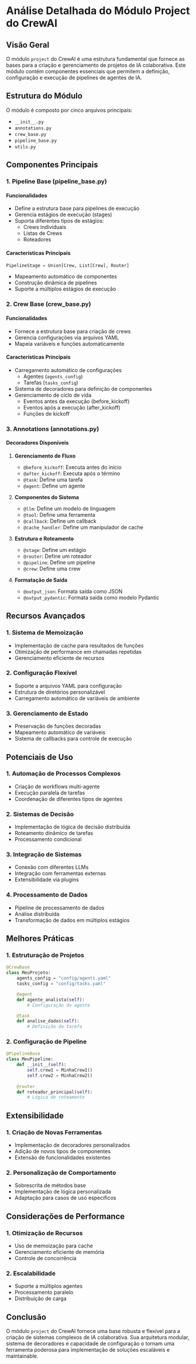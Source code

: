 # Análise Detalhada do Módulo Project do CrewAI

## Visão Geral
O módulo `project` do CrewAI é uma estrutura fundamental que fornece as bases para a criação e gerenciamento de projetos de IA colaborativa. Este módulo contém componentes essenciais que permitem a definição, configuração e execução de pipelines de agentes de IA.

## Estrutura do Módulo
O módulo é composto por cinco arquivos principais:
- `__init__.py`
- `annotations.py`
- `crew_base.py`
- `pipeline_base.py`
- `utils.py`

## Componentes Principais

### 1. Pipeline Base (pipeline_base.py)
#### Funcionalidades
- Define a estrutura base para pipelines de execução
- Gerencia estágios de execução (stages)
- Suporta diferentes tipos de estágios:
  - Crews individuais
  - Listas de Crews
  - Roteadores

#### Características Principais
```python
PipelineStage = Union[Crew, List[Crew], Router]
```
- Mapeamento automático de componentes
- Construção dinâmica de pipelines
- Suporte a múltiplos estágios de execução

### 2. Crew Base (crew_base.py)
#### Funcionalidades
- Fornece a estrutura base para criação de crews
- Gerencia configurações via arquivos YAML
- Mapeia variáveis e funções automaticamente

#### Características Principais
- Carregamento automático de configurações
  - Agentes (`agents_config`)
  - Tarefas (`tasks_config`)
- Sistema de decoradores para definição de componentes
- Gerenciamento de ciclo de vida
  - Eventos antes da execução (before_kickoff)
  - Eventos após a execução (after_kickoff)
  - Funções de kickoff

### 3. Annotations (annotations.py)
#### Decoradores Disponíveis
1. **Gerenciamento de Fluxo**
   - `@before_kickoff`: Executa antes do início
   - `@after_kickoff`: Executa após o término
   - `@task`: Define uma tarefa
   - `@agent`: Define um agente

2. **Componentes do Sistema**
   - `@llm`: Define um modelo de linguagem
   - `@tool`: Define uma ferramenta
   - `@callback`: Define um callback
   - `@cache_handler`: Define um manipulador de cache

3. **Estrutura e Roteamento**
   - `@stage`: Define um estágio
   - `@router`: Define um roteador
   - `@pipeline`: Define um pipeline
   - `@crew`: Define uma crew

4. **Formatação de Saída**
   - `@output_json`: Formata saída como JSON
   - `@output_pydantic`: Formata saída como modelo Pydantic

## Recursos Avançados

### 1. Sistema de Memoização
- Implementação de cache para resultados de funções
- Otimização de performance em chamadas repetidas
- Gerenciamento eficiente de recursos

### 2. Configuração Flexível
- Suporte a arquivos YAML para configuração
- Estrutura de diretórios personalizável
- Carregamento automático de variáveis de ambiente

### 3. Gerenciamento de Estado
- Preservação de funções decoradas
- Mapeamento automático de variáveis
- Sistema de callbacks para controle de execução

## Potenciais de Uso

### 1. Automação de Processos Complexos
- Criação de workflows multi-agente
- Execução paralela de tarefas
- Coordenação de diferentes tipos de agentes

### 2. Sistemas de Decisão
- Implementação de lógica de decisão distribuída
- Roteamento dinâmico de tarefas
- Processamento condicional

### 3. Integração de Sistemas
- Conexão com diferentes LLMs
- Integração com ferramentas externas
- Extensibilidade via plugins

### 4. Processamento de Dados
- Pipeline de processamento de dados
- Análise distribuída
- Transformação de dados em múltiplos estágios

## Melhores Práticas

### 1. Estruturação de Projetos
```python
@CrewBase
class MeuProjeto:
    agents_config = "config/agents.yaml"
    tasks_config = "config/tasks.yaml"

    @agent
    def agente_analista(self):
        # Configuração do agente

    @task
    def analise_dados(self):
        # Definição da tarefa
```

### 2. Configuração de Pipeline
```python
@PipelineBase
class MeuPipeline:
    def __init__(self):
        self.crew1 = MinhaCrew1()
        self.crew2 = MinhaCrew2()
        
    @router
    def roteador_principal(self):
        # Lógica de roteamento
```

## Extensibilidade

### 1. Criação de Novas Ferramentas
- Implementação de decoradores personalizados
- Adição de novos tipos de componentes
- Extensão de funcionalidades existentes

### 2. Personalização de Comportamento
- Sobrescrita de métodos base
- Implementação de lógica personalizada
- Adaptação para casos de uso específicos

## Considerações de Performance

### 1. Otimização de Recursos
- Uso de memoização para cache
- Gerenciamento eficiente de memória
- Controle de concorrência

### 2. Escalabilidade
- Suporte a múltiplos agentes
- Processamento paralelo
- Distribuição de carga

## Conclusão
O módulo `project` do CrewAI fornece uma base robusta e flexível para a criação de sistemas complexos de IA colaborativa. Sua arquitetura modular, sistema de decoradores e capacidade de configuração o tornam uma ferramenta poderosa para implementação de soluções escaláveis e maintainable.
